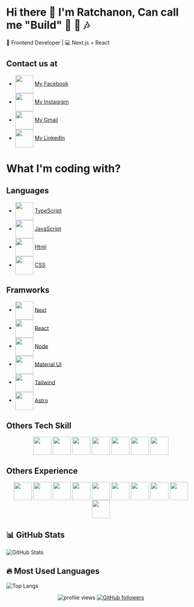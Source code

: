 # Hi there 👋 I'm Ratchanon, Can call me "Build" 🥁 🎤 🎶

🚀 Frontend Developer | 💻 Next.js + React

## Contact us at
- <img align="center" src="https://cdn.svglogos.dev/logos/facebook.svg" width="48px" />  [My Facebook](https://www.facebook.com/Build.Ratchanon)
- <img align="center" src="https://cdn.svglogos.dev/logos/instagram-icon.svg" width="48px" />  [My Instagram](https://www.instagram.com/__bbuild.in?igsh=MWx1OTNib250OG1tbw%3D%3D&utm_source=qr)
- <img align="center" src="https://cdn.svglogos.dev/logos/google-gmail.svg" width="48px" />  [My Gmail](mailto:ratchanontip@gmail.com)
- <img align="center" src="https://cdn.svglogos.dev/logos/linkedin-icon.svg" width="48px" />  [My LinkedIn](https://www.linkedin.com/in/ratchanon-tipaksorn-179740292/)

# What I'm coding with?
## Languages
- <img align="center" src="https://cdn.svgporn.com/logos/typescript-icon.svg" width="48px" />  [TypeScript](https://www.typescriptlang.org/)
- <img align="center" src="https://cdn.svgporn.com/logos/javascript.svg" width="48px" />  [JavaScript](https://developer.mozilla.org/en-US/docs/Web/JavaScript)
- <img align="center" src="https://cdn.svglogos.dev/logos/html-5.svg" width="48px" />  [Html](https://html.spec.whatwg.org/multipage/)
- <img align="center" src="https://cdn.svglogos.dev/logos/css-3.svg" width="48px" />  [CSS](https://www.w3.org/TR/css/)

## Framworks
- <img align="center" src="https://cdn.svgporn.com/logos/nextjs-icon.svg" width="48px" />  [Next](https://nextjs.org/)
- <img align="center" src="https://cdn.svgporn.com/logos/react.svg" width="48px" />  [React](https://react.dev/)
- <img align="center" src="https://cdn.svgporn.com/logos/nodejs-icon-alt.svg" width="48px" />  [Node](https://nodejs.org/en)
- <img align="center" src="https://cdn.svgporn.com/logos/material-ui.svg" width="48px" />  [Material UI](https://mui.com/)
- <img align="center" src="https://cdn.svglogos.dev/logos/tailwindcss-icon.svg" width="48px" />  [Tailwind](https://tailwindcss.com/)
- <img align="center" src="https://cdn.svglogos.dev/logos/astro-icon.svg" width="48px" />  [Astro](https://astro.build/)

## Others Tech Skill
<div align="center">
  <img align="center" src="https://cdn.svglogos.dev/logos/firebase-icon.svg" width="48px" />
  <img align="center" src="https://cdn.svglogos.dev/logos/payload.svg" width="48px" />
  <img align="center" src="https://cdn.svglogos.dev/logos/google-cloud.svg" width="48px" />
  <img align="center" src="https://cdn.svglogos.dev/logos/supabase-icon.svg" width="48px" />
  <img align="center" src="https://cdn.svglogos.dev/logos/c-sharp.svg" width="48px" />
  <img align="center" src="https://cdn.svglogos.dev/logos/c-plusplus.svg" width="48px" />
  <img align="center" src="https://cdn.svglogos.dev/logos/unity.svg" width="48px" />
</div>

## Others Experience
<div align="center">
  <img align="center" src="https://cdn.svglogos.dev/logos/figma.svg" width="48px" />
  <img align="center" src="https://cdn.svglogos.dev/logos/adobe-icon.svg" width="48px" />
  <img align="center" src="https://cdn.svglogos.dev/logos/adobe-after-effects.svg" width="48px" />
  <img align="center" src="https://cdn.svglogos.dev/logos/adobe-animate.svg" width="48px" />
  <img align="center" src="https://cdn.svglogos.dev/logos/adobe-illustrator.svg" width="48px" />
  <img align="center" src="https://cdn.svglogos.dev/logos/adobe-lightroom.svg" width="48px" />
  <img align="center" src="https://cdn.svglogos.dev/logos/adobe-photoshop.svg" width="48px" />
  <img align="center" src="https://cdn.svglogos.dev/logos/adobe-premiere.svg" width="48px" />
  <img align="center" src="https://cdn.svglogos.dev/logos/arduino.svg" width="48px" />
  <img align="center" src="https://cdn.svglogos.dev/logos/blender.svg" width="48px" />
</div>


## 📊 GitHub Stats
![GitHub Stats](https://github-readme-stats.vercel.app/api?username=build-ratchanon&show_icons=true&theme=tokyonight)

## 🔥 Most Used Languages
![Top Langs](https://github-readme-stats.vercel.app/api/top-langs/?username=build-ratchanon&layout=compact&theme=tokyonight)

<div align="center">
  <img src="https://komarev.com/ghpvc/?username=build-ratchanon&label=Profile%20Views&color=0e75b6&style=flat" alt="profile views" />
  <a href="https://github.com/build-ratchanon?tab=followers">
    <img src="https://img.shields.io/github/followers/build-ratchanon?label=Followers&style=social" alt="GitHub followers" />
  </a>
</div>


<!--
**build-ratchanon/build-ratchanon** is a ✨ _special_ ✨ repository because its `README.md` (this file) appears on your GitHub profile.

Here are some ideas to get you started:

- 🔭 I’m currently working on ...
- 🌱 I’m currently learning ...
- 👯 I’m looking to collaborate on ...
- 🤔 I’m looking for help with ...
- 💬 Ask me about ...
- 📫 How to reach me: ...
- 😄 Pronouns: ...
- ⚡ Fun fact: ...
-->
